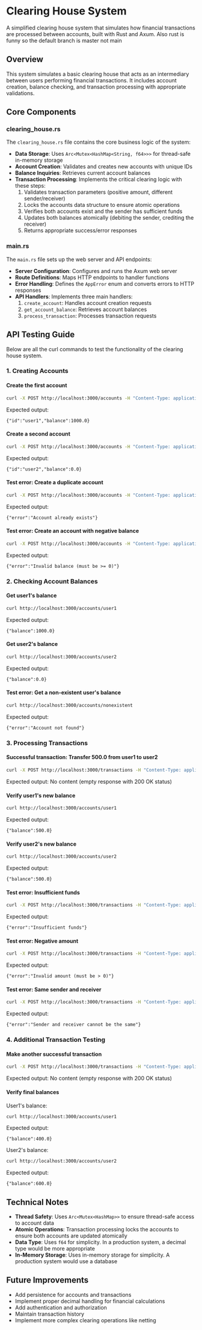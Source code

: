# Clearing House System

A simplified clearing house system that simulates how financial transactions are processed between accounts, built with Rust and Axum.
Also rust is funny so the default branch is master not main

## Overview

This system simulates a basic clearing house that acts as an intermediary between users performing financial transactions. It includes account creation, balance checking, and transaction processing with appropriate validations.

## Core Components

### clearing_house.rs

The `clearing_house.rs` file contains the core business logic of the system:

- **Data Storage**: Uses `Arc<Mutex<HashMap<String, f64>>>` for thread-safe in-memory storage
- **Account Creation**: Validates and creates new accounts with unique IDs
- **Balance Inquiries**: Retrieves current account balances
- **Transaction Processing**: Implements the critical clearing logic with these steps:
  1. Validates transaction parameters (positive amount, different sender/receiver)
  2. Locks the accounts data structure to ensure atomic operations
  3. Verifies both accounts exist and the sender has sufficient funds
  4. Updates both balances atomically (debiting the sender, crediting the receiver)
  5. Returns appropriate success/error responses

### main.rs

The `main.rs` file sets up the web server and API endpoints:

- **Server Configuration**: Configures and runs the Axum web server
- **Route Definitions**: Maps HTTP endpoints to handler functions
- **Error Handling**: Defines the `AppError` enum and converts errors to HTTP responses
- **API Handlers**: Implements three main handlers:
  1. `create_account`: Handles account creation requests
  2. `get_account_balance`: Retrieves account balances
  3. `process_transaction`: Processes transaction requests

## API Testing Guide

Below are all the curl commands to test the functionality of the clearing house system.

### 1. Creating Accounts

#### Create the first account
```bash
curl -X POST http://localhost:3000/accounts -H "Content-Type: application/json" -d '{"id": "user1", "balance": 1000.0}'
```
Expected output:
```
{"id":"user1","balance":1000.0}
```

#### Create a second account
```bash
curl -X POST http://localhost:3000/accounts -H "Content-Type: application/json" -d '{"id": "user2", "balance": 0.0}'
```
Expected output:
```
{"id":"user2","balance":0.0}
```

#### Test error: Create a duplicate account
```bash
curl -X POST http://localhost:3000/accounts -H "Content-Type: application/json" -d '{"id": "user1", "balance": 500.0}'
```
Expected output:
```
{"error":"Account already exists"}
```

#### Test error: Create an account with negative balance
```bash
curl -X POST http://localhost:3000/accounts -H "Content-Type: application/json" -d '{"id": "user3", "balance": -100.0}'
```
Expected output:
```
{"error":"Invalid balance (must be >= 0)"}
```

### 2. Checking Account Balances

#### Get user1's balance
```bash
curl http://localhost:3000/accounts/user1
```
Expected output:
```
{"balance":1000.0}
```

#### Get user2's balance
```bash
curl http://localhost:3000/accounts/user2
```
Expected output:
```
{"balance":0.0}
```

#### Test error: Get a non-existent user's balance
```bash
curl http://localhost:3000/accounts/nonexistent
```
Expected output:
```
{"error":"Account not found"}
```

### 3. Processing Transactions

#### Successful transaction: Transfer 500.0 from user1 to user2
```bash
curl -X POST http://localhost:3000/transactions -H "Content-Type: application/json" -d '{"sender": "user1", "receiver": "user2", "amount": 500.0}'
```
Expected output: No content (empty response with 200 OK status)

#### Verify user1's new balance
```bash
curl http://localhost:3000/accounts/user1
```
Expected output:
```
{"balance":500.0}
```

#### Verify user2's new balance
```bash
curl http://localhost:3000/accounts/user2
```
Expected output:
```
{"balance":500.0}
```

#### Test error: Insufficient funds
```bash
curl -X POST http://localhost:3000/transactions -H "Content-Type: application/json" -d '{"sender": "user1", "receiver": "user2", "amount": 1000.0}'
```
Expected output:
```
{"error":"Insufficient funds"}
```

#### Test error: Negative amount
```bash
curl -X POST http://localhost:3000/transactions -H "Content-Type: application/json" -d '{"sender": "user1", "receiver": "user2", "amount": -100.0}'
```
Expected output:
```
{"error":"Invalid amount (must be > 0)"}
```

#### Test error: Same sender and receiver
```bash
curl -X POST http://localhost:3000/transactions -H "Content-Type: application/json" -d '{"sender": "user1", "receiver": "user1", "amount": 100.0}'
```
Expected output:
```
{"error":"Sender and receiver cannot be the same"}
```

### 4. Additional Transaction Testing

#### Make another successful transaction
```bash
curl -X POST http://localhost:3000/transactions -H "Content-Type: application/json" -d '{"sender": "user1", "receiver": "user2", "amount": 100.0}'
```
Expected output: No content (empty response with 200 OK status)

#### Verify final balances

User1's balance:
```bash
curl http://localhost:3000/accounts/user1
```
Expected output:
```
{"balance":400.0}
```

User2's balance:
```bash
curl http://localhost:3000/accounts/user2
```
Expected output:
```
{"balance":600.0}
```

## Technical Notes

- **Thread Safety**: Uses `Arc<Mutex<HashMap>>` to ensure thread-safe access to account data
- **Atomic Operations**: Transaction processing locks the accounts to ensure both accounts are updated atomically
- **Data Type**: Uses `f64` for simplicity. In a production system, a decimal type would be more appropriate
- **In-Memory Storage**: Uses in-memory storage for simplicity. A production system would use a database

## Future Improvements

- Add persistence for accounts and transactions
- Implement proper decimal handling for financial calculations
- Add authentication and authorization
- Maintain transaction history
- Implement more complex clearing operations like netting